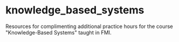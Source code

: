 # knowledge_based_systems
Resources for complimenting additional practice hours for the course "Knowledge-Based Systems" taught in FMI.
